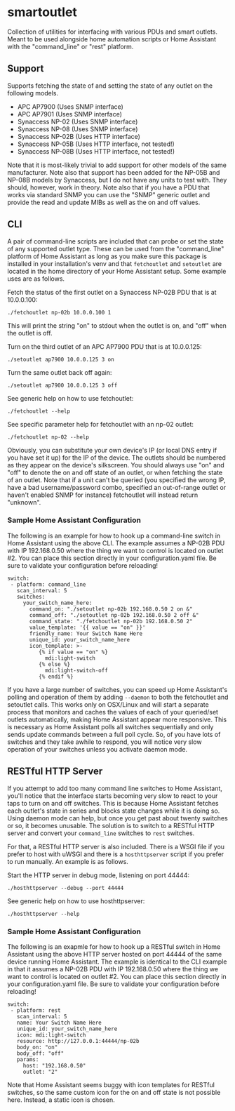 # smartoutlet

Collection of utilities for interfacing with various PDUs and smart outlets. Meant to be used alongside home automation scripts or Home Assistant with the "command_line" or "rest" platform.

## Support

Supports fetching the state of and setting the state of any outlet on the following models.

* APC AP7900 (Uses SNMP interface)
* APC AP7901 (Uses SNMP interface)
* Synaccess NP-02 (Uses SNMP interface)
* Synaccess NP-08 (Uses SNMP interface)
* Synaccess NP-02B (Uses HTTP interface)
* Synaccess NP-05B (Uses HTTP interface, not tested!)
* Synaccess NP-08B (Uses HTTP interface, not tested!)

Note that it is most-likely trivial to add support for other models of the same manufacturer. Note also that support has been added for the NP-05B and NP-08B models by Synaccess, but I do not have any units to test with. They should, however, work in theory. Note also that if you have a PDU that works via standard SNMP you can use the "SNMP" generic outlet and provide the read and update MIBs as well as the on and off values.

## CLI

A pair of command-line scripts are included that can probe or set the state of any supported outlet type. These can be used from the "command_line" platform of Home Assistant as long as you make sure this package is installed in your installation's venv and that `fetchoutlet` and `setoutlet` are located in the home directory of your Home Assistant setup. Some example uses are as follows.

Fetch the status of the first outlet on a Synaccess NP-02B PDU that is at 10.0.0.100:

```
./fetchoutlet np-02b 10.0.0.100 1
```

This will print the string "on" to stdout when the outlet is on, and "off" when the outlet is off.

Turn on the third outlet of an APC AP7900 PDU that is at 10.0.0.125:

```
./setoutlet ap7900 10.0.0.125 3 on
```

Turn the same outlet back off again:

```
./setoutlet ap7900 10.0.0.125 3 off
```

See generic help on how to use fetchoutlet:

```
./fetchoutlet --help
```

See specific parameter help for fetchoutlet with an np-02 outlet:

```
./fetchoutlet np-02 --help
```

Obviously, you can substitute your own device's IP (or local DNS entry if you have set it up) for the IP of the device. The outlets should be numbered as they appear on the device's silkscreen. You should always use "on" and "off" to denote the on and off state of an outlet, or when fetching the state of an outlet. Note that if a unit can't be queried (you specified the wrong IP, have a bad username/password combo, specified an out-of-range outlet or haven't enabled SNMP for instance) fetchoutlet will instead return "unknown".

### Sample Home Assistant Configuration

The following is an example for how to hook up a command-line switch in Home Assistant using the above CLI. The example assumes a NP-02B PDU with IP 192.168.0.50 where the thing we want to control is located on outlet #2. You can place this section directly in your configuration.yaml file. Be sure to validate your configuration before reloading!

```
switch:
 - platform: command_line
   scan_interval: 5
   switches:
     your_switch_name_here:
       command_on: "./setoutlet np-02b 192.168.0.50 2 on &"
       command_off: "./setoutlet np-02b 192.168.0.50 2 off &"
       command_state: "./fetchoutlet np-02b 192.168.0.50 2"
       value_template: '{{ value == "on" }}'
       friendly_name: Your Switch Name Here
       unique_id: your_switch_name_here
       icon_template: >-
          {% if value == "on" %}
            mdi:light-switch
          {% else %}
            mdi:light-switch-off
          {% endif %}
```

If you have a large number of switches, you can speed up Home Assistant's polling and operation of them by adding `--daemon` to both the fetchoutlet and setoutlet calls. This works only on OSX/Linux and will start a separate process that monitors and caches the values of each of your queried/set outlets automatically, making Home Assistant appear more responsive. This is necessary as Home Assistant polls all switches sequentially and only sends update commands between a full poll cycle. So, of you have lots of switches and they take awhile to respond, you will notice very slow operation of your switches unless you activate daemon mode.

## RESTful HTTP Server

If you attempt to add too many command line switches to Home Assistant, you'll notice that the interface starts becoming very slow to react to your taps to turn on and off switches. This is because Home Assistant fetches each outlet's state in series and blocks state changes while it is doing so. Using daemon mode can help, but once you get past about twenty switches or so, it becomes unusable. The solution is to switch to a RESTful HTTP server and convert your `command_line` switches to `rest` switches.

For that, a RESTful HTTP server is also included. There is a WSGI file if you prefer to host with uWSGI and there is a `hosthttpserver` script if you prefer to run manually. An example is as follows.

Start the HTTP server in debug mode, listening on port 44444:

```
./hosthttpserver --debug --port 44444
```

See generic help on how to use hosthttpserver:

```
./hosthttpserver --help
```

### Sample Home Assistant Configuration

The following is an exapmle for how to hook up a RESTful switch in Home Assistant using the above HTTP server hosted on port 44444 of the same device running Home Assistant. The example is identical to the CLI example in that it assumes a NP-02B PDU with IP 192.168.0.50 where the thing we want to control is located on outlet #2. You can place this section directly in your configuration.yaml file. Be sure to validate your configuration before reloading!

```
switch:
 - platform: rest
   scan_interval: 5
   name: Your Switch Name Here
   unique_id: your_switch_name_here
   icon: mdi:light-switch
   resource: http://127.0.0.1:44444/np-02b
   body_on: "on"
   body_off: "off"
   params:
     host: "192.168.0.50"
     outlet: "2"
```

Note that Home Assistant seems buggy with icon templates for RESTful switches, so the same custom icon for the on and off state is not possible here. Instead, a static icon is chosen.
